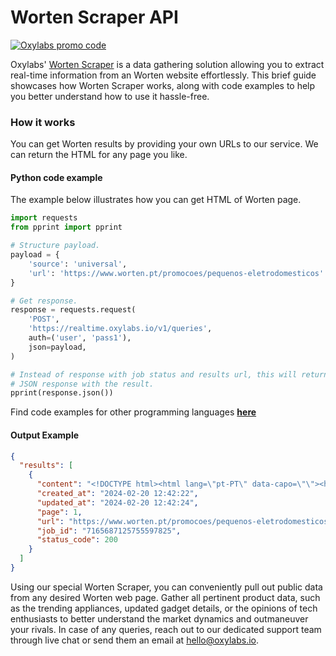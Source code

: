 # Worten Scraper API

[![Oxylabs promo code](https://user-images.githubusercontent.com/129506779/250792357-8289e25e-9c36-4dc0-a5e2-2706db797bb5.png)](https://oxylabs.go2cloud.org/aff_c?offer_id=7&aff_id=877&url_id=112)

Oxylabs' [Worten Scraper](https://oxylabs.io/products/scraper-api/ecommerce/worten?utm_source=github&utm_medium=repositories&utm_campaign=product) is a data gathering solution allowing you to extract real-time information from an Worten website effortlessly. This brief guide showcases how Worten Scraper works, along with code examples to help you better understand how to use it hassle-free.

### How it works

You can get Worten results by providing your own URLs to our service. We can return the HTML for any page you like.

#### Python code example

The example below illustrates how you can get HTML of Worten page.

```python
import requests
from pprint import pprint

# Structure payload.
payload = {
    'source': 'universal',
    'url': 'https://www.worten.pt/promocoes/pequenos-eletrodomesticos'
}

# Get response.
response = requests.request(
    'POST',
    'https://realtime.oxylabs.io/v1/queries',
    auth=('user', 'pass1'),
    json=payload,
)

# Instead of response with job status and results url, this will return the
# JSON response with the result.
pprint(response.json())
```
Find code examples for other programming languages [**here**](https://github.com/oxylabs/worten-scraper/tree/main/code%20examples)

#### Output Example
```json
{
  "results": [
    {
      "content": "<!DOCTYPE html><html lang=\"pt-PT\" data-capo=\"\"><head><meta charset=\"utf-8\">\n<meta name=\"viewport\" co ... </html>",
      "created_at": "2024-02-20 12:42:22",
      "updated_at": "2024-02-20 12:42:24",
      "page": 1,
      "url": "https://www.worten.pt/promocoes/pequenos-eletrodomesticos",
      "job_id": "7165687125755597825",
      "status_code": 200
    }
  ]
}
```
Using our special Worten Scraper, you can conveniently pull out public data from any desired Worten web page. Gather all pertinent product data, such as the trending appliances, updated gadget details, or the opinions of tech enthusiasts to better understand the market dynamics and outmaneuver your rivals. In case of any queries, reach out to our dedicated support team through live chat or send them an email at hello@oxylabs.io.
